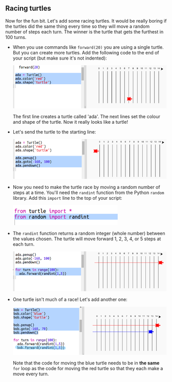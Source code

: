 ## Racing turtles

Now for the fun bit. Let's add some racing turtles. It would be really boring if the turtles did the same thing every time so they will move a random number of steps each turn. The winner is the turtle that gets the furthest in 100 turns.

+ When you use commands like `forward(20)` you are using a single turtle. But you can create more turtles. Add the following code to the end of your script (but make sure it's not indented):
    
    ![skjermbilde](images/race-red.png)
    
    The first line creates a turtle called 'ada'. The next lines set the colour and shape of the turtle. Now it really looks like a turtle!

+ Let's send the turtle to the starting line:
    
    ![skjermbilde](images/race-start.png)

+ Now you need to make the turtle race by moving a random number of steps at a time. You'll need the `randint` function from the Python `random` library. Add this `import` line to the top of your script:
    
    ![skjermbilde](images/race-randint.png)

+ The `randint` function returns a random integer (whole number) between the values chosen. The turtle will move forward 1, 2, 3, 4, or 5 steps at each turn.
    
    ![skjermbilde](images/race-random.png)

+ One turtle isn't much of a race! Let's add another one:
    
    ![skjermbilde](images/race-blue.png)
    
    Note that the code for moving the blue turtle needs to be in **the same** `for` loop as the code for moving the red turtle so that they each make a move every turn.